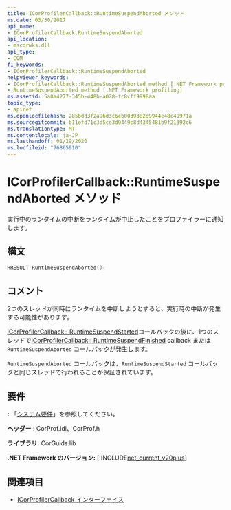 ```yaml
---
title: ICorProfilerCallback::RuntimeSuspendAborted メソッド
ms.date: 03/30/2017
api_name:
- ICorProfilerCallback.RuntimeSuspendAborted
api_location:
- mscorwks.dll
api_type:
- COM
f1_keywords:
- ICorProfilerCallback::RuntimeSuspendAborted
helpviewer_keywords:
- ICorProfilerCallback::RuntimeSuspendAborted method [.NET Framework profiling]
- RuntimeSuspendAborted method [.NET Framework profiling]
ms.assetid: 5a8a4277-345b-448b-a028-fc8cff9998aa
topic_type:
- apiref
ms.openlocfilehash: 285bdd3f2a96d3c6cb0039382d9944e48c49971a
ms.sourcegitcommit: b11efd71c3d5ce3d9449c8d4345481b9f21392c6
ms.translationtype: MT
ms.contentlocale: ja-JP
ms.lasthandoff: 01/29/2020
ms.locfileid: "76865910"
---
```

# <a name="icorprofilercallbackruntimesuspendaborted-method"></a>ICorProfilerCallback::RuntimeSuspendAborted メソッド
実行中のランタイムの中断をランタイムが中止したことをプロファイラーに通知します。  
  
## <a name="syntax"></a>構文  
  
```cpp  
HRESULT RuntimeSuspendAborted();  
```  
  
## <a name="remarks"></a>コメント  
 2つのスレッドが同時にランタイムを中断しようとすると、実行時の中断が発生する可能性があります。  
  
 [ICorProfilerCallback:: RuntimeSuspendStarted](icorprofilercallback-runtimesuspendstarted-method.md)コールバックの後に、1つのスレッドで[ICorProfilerCallback:: RuntimeSuspendFinished](icorprofilercallback-runtimesuspendfinished-method.md) callback または `RuntimeSuspendAborted` コールバックが発生します。  
  
 `RuntimeSuspendAborted` コールバックは、`RuntimeSuspendStarted` コールバックと同じスレッドで行われることが保証されています。  
  
## <a name="requirements"></a>要件  
 **:** 「[システム要件](../../../../docs/framework/get-started/system-requirements.md)」を参照してください。  
  
 **ヘッダー** : CorProf.idl、CorProf.h  
  
 **ライブラリ:** CorGuids.lib  
  
 **.NET Framework のバージョン:** [!INCLUDE[net_current_v20plus](../../../../includes/net-current-v20plus-md.md)]  
  
## <a name="see-also"></a>関連項目

- [ICorProfilerCallback インターフェイス](icorprofilercallback-interface.md)
